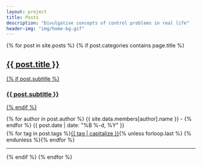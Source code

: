 ```yaml
---
layout: project
title: Posts
description: "Divulgative concepts of control problems in real life"
header-img: "img/home-bg.gif"
---
```


{% for post in site.posts %}
{% if post.categories contains page.title %}
<div class="post-preview">
    <a href="{{ post.url | prepend: site.baseurl }}">
        <h2 class="post-title"> {{ post.title }}
        </h2>
        {% if post.subtitle %}
        <h3 class="post-subtitle">
            {{ post.subtitle }}
        </h3>
        {% endif %}
    </a>
    <p class="post-meta" style="margin-bottom:5px">
            {% for author in post.author %}
            {{ site.data.members[author].name }} -
            {% endfor %}
            {{ post.date | date: "%B %-d, %Y" }}
    </p>
	<div class="notepad-index-post-tags" style="">
		{% for tag in post.tags %}<a href="{{ site.baseurl }}/search/index.html#{{ tag | cgi_encode }}" title="Other posts from the {{ tag | capitalize }} tag">{{ tag | capitalize }}</a>{% unless forloop.last %}&nbsp;{% endunless %}{% endfor %}
	</div>
</div>
<hr>
{% endif %}
{% endfor %}